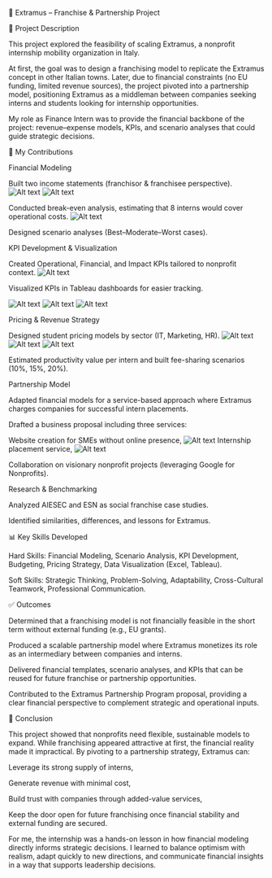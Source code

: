 📌 Extramus – Franchise & Partnership Project
<p></p>
📝 Project Description

This project explored the feasibility of scaling Extramus, a nonprofit internship mobility organization in Italy.

At first, the goal was to design a franchising model to replicate the Extramus concept in other Italian towns. Later, due to financial constraints (no EU funding, limited revenue sources), the project pivoted into a partnership model, positioning Extramus as a middleman between companies seeking interns and students looking for internship opportunities.

My role as Finance Intern was to provide the financial backbone of the project: revenue–expense models, KPIs, and scenario analyses that could guide strategic decisions.

🎯 My Contributions

Financial Modeling

Built two income statements (franchisor & franchisee perspective).
![Alt text](IS-franchisor)
![Alt text](IS-franchisee)

Conducted break-even analysis, estimating that 8 interns would cover operational costs.
![Alt text](BreakEvenAnalysis)

Designed scenario analyses (Best–Moderate–Worst cases).

KPI Development & Visualization

Created Operational, Financial, and Impact KPIs tailored to nonprofit context.
![Alt text](KPIsNonProfit)

Visualized KPIs in Tableau dashboards for easier tracking.

![Alt text](Tableau_FinancialKPI.png)
![Alt text](Tableau_ImpactKPI.png)
![Alt text](Tableau_OperationalKPI.png)

Pricing & Revenue Strategy

Designed student pricing models by sector (IT, Marketing, HR).
![Alt text](PricingModelWorst)
![Alt text](PricingModelModerate)
![Alt text](PricingModelBest)

Estimated productivity value per intern and built fee-sharing scenarios (10%, 15%, 20%).

Partnership Model

Adapted financial models for a service-based approach where Extramus charges companies for successful intern placements.

Drafted a business proposal including three services:

Website creation for SMEs without online presence,
![Alt text](ServicesForPartnership)
Internship placement service,
![Alt text](InternshipPlacement)
<p></p>
Collaboration on visionary nonprofit projects (leveraging Google for Nonprofits).


Research & Benchmarking

Analyzed AIESEC and ESN as social franchise case studies.

Identified similarities, differences, and lessons for Extramus.

📊 Key Skills Developed

Hard Skills: Financial Modeling, Scenario Analysis, KPI Development, Budgeting, Pricing Strategy, Data Visualization (Excel, Tableau).

Soft Skills: Strategic Thinking, Problem-Solving, Adaptability, Cross-Cultural Teamwork, Professional Communication.

✅ Outcomes

Determined that a franchising model is not financially feasible in the short term without external funding (e.g., EU grants).

Produced a scalable partnership model where Extramus monetizes its role as an intermediary between companies and interns.

Delivered financial templates, scenario analyses, and KPIs that can be reused for future franchise or partnership opportunities.

Contributed to the Extramus Partnership Program proposal, providing a clear financial perspective to complement strategic and operational inputs.

🔎 Conclusion

This project showed that nonprofits need flexible, sustainable models to expand. While franchising appeared attractive at first, the financial reality made it impractical. By pivoting to a partnership strategy, Extramus can:

Leverage its strong supply of interns,

Generate revenue with minimal cost,

Build trust with companies through added-value services,

Keep the door open for future franchising once financial stability and external funding are secured.

For me, the internship was a hands-on lesson in how financial modeling directly informs strategic decisions. I learned to balance optimism with realism, adapt quickly to new directions, and communicate financial insights in a way that supports leadership decisions.
